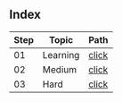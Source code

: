 ## Index

Step | Topic | Path
---|---|---
01 | Learning | [click](./Learning/README.md)
02 | Medium | [click](./Medium/README.md)
03 | Hard | [click](./Hard/README.md)